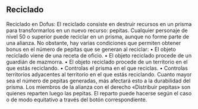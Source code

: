 ## Reciclado
Reciclado en Dofus: El reciclado consiste en destruir recursos en un prisma para transformarlos en un nuevo recurso: pepitas. Cualquier personaje de nivel 50 o superior puede reciclar en un prisma, aunque no forme parte de una alianza.
No obstante, hay varias condiciones que permiten obtener bonus en el número de pepitas que se generan al reciclar:
• El objeto reciclado viene de una receta de oficio.
• El objeto reciclado procede de un guardián de mazmorra.
• El objeto reciclado procede de un territorio en el que estás reciclando.
• Controlas el prisma en el que reciclas.
• Controlas territorios adyacentes al territorio en el que estás reciclando.
Cuanto mayor sea el número de pepitas generadas, más afectará esto a la durabilidad del prisma.
Los miembros de la alianza con el derecho «Distribuir pepitas» son quienes reparten luego las pepitas. El reparto puede hacerse según el caso o de modo equitativo a través del botón correspondiente.